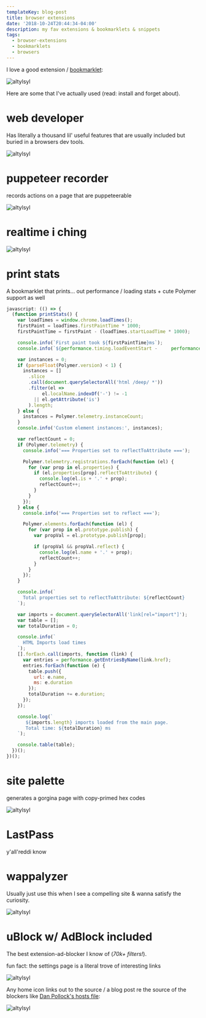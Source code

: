 ```yaml
---
templateKey: blog-post
title: browser extensions
date: '2018-10-24T20:44:34-04:00'
description: my fav extensions & bookmarklets & snippets
tags:
  - browser-extensions
  - bookmarklets
  - browsers
---
```

I love a good extension / [bookmarklet](https://gist.github.com/caseywatts/c0cec1f89ccdb8b469b1):

![altylsyl](https://res.cloudinary.com/cloudimgts/image/upload/v1574474775/aczhbyw1gqgicjcqsolk.png)

Here are some that I've actually used (read: install and forget about). 

# web developer

Has literally a thousand lil' useful features that are usually included but buried in a browsers dev tools. 

![altylsyl](https://res.cloudinary.com/cloudimgts/image/upload/v1574485721/fa7w4gelrb3ufxpricnw.png)

# puppeteer recorder 

records actions on a page that are puppeteerable 

![altylsyl](https://res.cloudinary.com/cloudimgts/image/upload/v1574474818/cjl6hwntk6g7nbsswxdu.png)

# realtime i ching 

![altylsyl](https://res.cloudinary.com/cloudimgts/image/upload/v1574474592/wuw93srglq8fre341o69.png)

# print stats 

A bookmarklet that prints... out performance / loading stats + cute Polymer support as well

```javascript
javascript: (() => {
  (function printStats() {
    var loadTimes = window.chrome.loadTimes();
    firstPaint = loadTimes.firstPaintTime * 1000;
    firstPaintTime = firstPaint - (loadTimes.startLoadTime * 1000);

    console.info(`First paint took ${firstPaintTime}ms`);
    console.info(`${performance.timing.loadEventStart -     performance.timing.navigationStart}ms`);

    var instances = 0;
    if (parseFloat(Polymer.version) < 1) {
      instances = []
        .slice
        .call(document.querySelectorAll('html /deep/ *'))
        .filter(el => 
             el.localName.indexOf('-') != -1 
          || el.getAttribute('is')
        ).length;
    } else {
      instances = Polymer.telemetry.instanceCount;
    }
    console.info('Custom element instances:', instances);

    var reflectCount = 0;
    if (Polymer.telemetry) {
      console.info('=== Properties set to reflectToAttribute ===');

      Polymer.telemetry.registrations.forEach(function (el) {
        for (var prop in el.properties) {
          if (el.properties[prop].reflectToAttribute) {
            console.log(el.is + '.' + prop);
            reflectCount++;
          }
        }
      });
    } else {
      console.info('=== Properties set to reflect ===');

      Polymer.elements.forEach(function (el) {
        for (var prop in el.prototype.publish) {
          var propVal = el.prototype.publish[prop];

          if (propVal && propVal.reflect) {
            console.log(el.name + '.' + prop);
            reflectCount++;
          }
        }
      });
    }

    console.info(`
      Total properties set to reflectToAttribute: ${reflectCount}
    `);

    var imports = document.querySelectorAll('link[rel="import"]');
    var table = [];
    var totalDuration = 0;

    console.info(`
      HTML Imports load times
    `);
    [].forEach.call(imports, function (link) {
      var entries = performance.getEntriesByName(link.href);
      entries.forEach(function (e) {
        table.push({
          url: e.name,
          ms: e.duration
        });
        totalDuration += e.duration;
      });
    });

    console.log(`
       ${imports.length} imports loaded from the main page. 
       Total time: ${totalDuration} ms
    `);

    console.table(table);
  })();
})();
```

# site palette

generates a gorgina page with copy-primed hex codes

![altylsyl](https://res.cloudinary.com/cloudimgts/image/upload/v1574473469/xtwmvuy0plbpfvvzp6g1.png)

# LastPass

y'all'reddi know

# wappalyzer

Usually just use this when I see a compelling site & wanna satisfy the curiosity. 

![altylsyl](https://res.cloudinary.com/cloudimgts/image/upload/v1574486088/dwdnayiasgznybkazv8z.png)

# uBlock w/ AdBlock included

The best extension-ad-blocker I know of (_70k+ filters!_).

fun fact: the settings page is a literal trove of interesting links

![altylsyl](https://res.cloudinary.com/cloudimgts/image/upload/v1574486921/ctnqqy0limnjuu6fvlsi.png)

Any home icon links out to the source / a blog post re the source of the blockers like [Dan Pollock's hosts file](https://someonewhocares.org/hosts/):

![altylsyl](https://res.cloudinary.com/cloudimgts/image/upload/v1574487235/zqyvoxbiwismkracyjuc.png)
